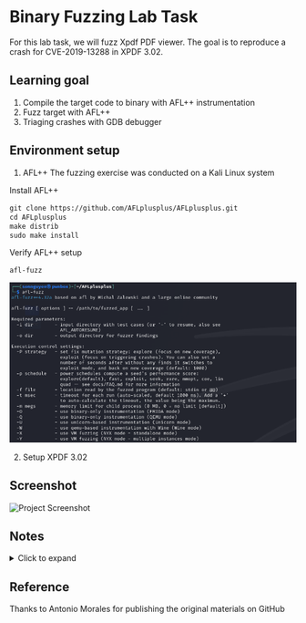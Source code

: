 # Binary Fuzzing Lab Task
For this lab task, we will fuzz Xpdf PDF viewer. 
The goal is to reproduce a crash for CVE-2019-13288 in XPDF 3.02.

## Learning goal
1. Compile the target code to binary with AFL++ instrumentation 
2. Fuzz target with AFL++
3. Triaging crashes with GDB debugger

## Environment setup
1. AFL++
The fuzzing exercise was conducted on a Kali Linux system

Install AFL++
```
git clone https://github.com/AFLplusplus/AFLplusplus.git
cd AFLplusplus
make distrib
sudo make install
```

Verify AFL++ setup
```
afl-fuzz
```
![AFL++](Pictures/AFL_setup_verify.png)

2. Setup XPDF 3.02


## Screenshot
![Project Screenshot](screenshot.png)

## Notes
<details>
  <summary>Click to expand</summary>
  This project is a demo for learning Markdown in GitHub. 📝
</details>

## Reference
Thanks to Antonio Morales for publishing the original materials on GitHub
